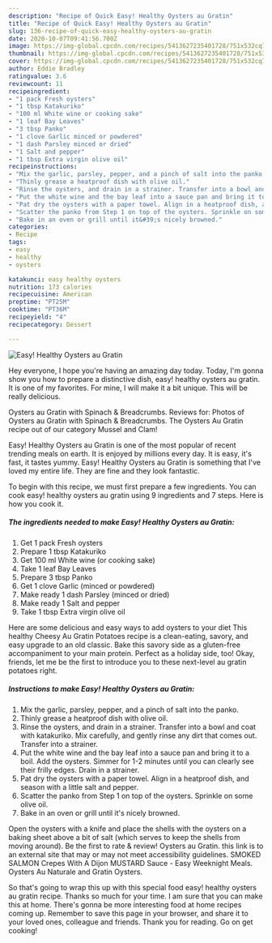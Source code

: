 ```yaml
---
description: "Recipe of Quick Easy! Healthy Oysters au Gratin"
title: "Recipe of Quick Easy! Healthy Oysters au Gratin"
slug: 136-recipe-of-quick-easy-healthy-oysters-au-gratin
date: 2020-10-07T09:41:56.700Z
image: https://img-global.cpcdn.com/recipes/5413627235401728/751x532cq70/easy-healthy-oysters-au-gratin-recipe-main-photo.jpg
thumbnail: https://img-global.cpcdn.com/recipes/5413627235401728/751x532cq70/easy-healthy-oysters-au-gratin-recipe-main-photo.jpg
cover: https://img-global.cpcdn.com/recipes/5413627235401728/751x532cq70/easy-healthy-oysters-au-gratin-recipe-main-photo.jpg
author: Eddie Bradley
ratingvalue: 3.6
reviewcount: 11
recipeingredient:
- "1 pack Fresh oysters"
- "1 tbsp Katakuriko"
- "100 ml White wine or cooking sake"
- "1 leaf Bay Leaves"
- "3 tbsp Panko"
- "1 clove Garlic minced or powdered"
- "1 dash Parsley minced or dried"
- "1 Salt and pepper"
- "1 tbsp Extra virgin olive oil"
recipeinstructions:
- "Mix the garlic, parsley, pepper, and a pinch of salt into the panko."
- "Thinly grease a heatproof dish with olive oil."
- "Rinse the oysters, and drain in a strainer. Transfer into a bowl and coat with katakuriko. Mix carefully, and gently rinse any dirt that comes out. Transfer into a strainer."
- "Put the white wine and the bay leaf into a sauce pan and bring it to a boil. Add the oysters. Simmer for 1-2 minutes until you can clearly see their frilly edges. Drain in a strainer."
- "Pat dry the oysters with a paper towel. Align in a heatproof dish, and season with a little salt and pepper."
- "Scatter the panko from Step 1 on top of the oysters. Sprinkle on some olive oil."
- "Bake in an oven or grill until it&#39;s nicely browned."
categories:
- Recipe
tags:
- easy
- healthy
- oysters

katakunci: easy healthy oysters 
nutrition: 173 calories
recipecuisine: American
preptime: "PT25M"
cooktime: "PT36M"
recipeyield: "4"
recipecategory: Dessert

---
```



![Easy! Healthy Oysters au Gratin](https://img-global.cpcdn.com/recipes/5413627235401728/751x532cq70/easy-healthy-oysters-au-gratin-recipe-main-photo.jpg)

Hey everyone, I hope you're having an amazing day today. Today, I'm gonna show you how to prepare a distinctive dish, easy! healthy oysters au gratin. It is one of my favorites. For mine, I will make it a bit unique. This will be really delicious.

Oysters au Gratin with Spinach &amp; Breadcrumbs. Reviews for: Photos of Oysters au Gratin with Spinach &amp; Breadcrumbs. The Oysters Au Gratin recipe out of our category Mussel and Clam!

Easy! Healthy Oysters au Gratin is one of the most popular of recent trending meals on earth. It is enjoyed by millions every day. It is easy, it's fast, it tastes yummy. Easy! Healthy Oysters au Gratin is something that I've loved my entire life. They are fine and they look fantastic.


To begin with this recipe, we must first prepare a few ingredients. You can cook easy! healthy oysters au gratin using 9 ingredients and 7 steps. Here is how you cook it.

<!--inarticleads1-->

##### The ingredients needed to make Easy! Healthy Oysters au Gratin:

1. Get 1 pack Fresh oysters
1. Prepare 1 tbsp Katakuriko
1. Get 100 ml White wine (or cooking sake)
1. Take 1 leaf Bay Leaves
1. Prepare 3 tbsp Panko
1. Get 1 clove Garlic (minced or powdered)
1. Make ready 1 dash Parsley (minced or dried)
1. Make ready 1 Salt and pepper
1. Take 1 tbsp Extra virgin olive oil


Here are some delicious and easy ways to add oysters to your diet This healthy Cheesy Au Gratin Potatoes recipe is a clean-eating, savory, and easy upgrade to an old classic. Bake this savory side as a gluten-free accompaniment to your main protein. Perfect as a holiday side, too! Okay, friends, let me be the first to introduce you to these next-level au gratin potatoes right. 

<!--inarticleads2-->

##### Instructions to make Easy! Healthy Oysters au Gratin:

1. Mix the garlic, parsley, pepper, and a pinch of salt into the panko.
1. Thinly grease a heatproof dish with olive oil.
1. Rinse the oysters, and drain in a strainer. Transfer into a bowl and coat with katakuriko. Mix carefully, and gently rinse any dirt that comes out. Transfer into a strainer.
1. Put the white wine and the bay leaf into a sauce pan and bring it to a boil. Add the oysters. Simmer for 1-2 minutes until you can clearly see their frilly edges. Drain in a strainer.
1. Pat dry the oysters with a paper towel. Align in a heatproof dish, and season with a little salt and pepper.
1. Scatter the panko from Step 1 on top of the oysters. Sprinkle on some olive oil.
1. Bake in an oven or grill until it&#39;s nicely browned.


Open the oysters with a knife and place the shells with the oysters on a baking sheet above a bit of salt (which serves to keep the shells from moving around). Be the first to rate &amp; review! Oysters au Gratin. this link is to an external site that may or may not meet accessibility guidelines. SMOKED SALMON Crepes With A Dijon MUSTARD Sauce - Easy Weeknight Meals. Oysters Au Naturale and Gratin Oysters. 

So that's going to wrap this up with this special food easy! healthy oysters au gratin recipe. Thanks so much for your time. I am sure that you can make this at home. There's gonna be more interesting food at home recipes coming up. Remember to save this page in your browser, and share it to your loved ones, colleague and friends. Thank you for reading. Go on get cooking!
